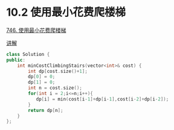 # 10.2 使用最小花费爬楼梯

[746. 使用最小花费爬楼梯](https://leetcode.cn/problems/min-cost-climbing-stairs/)

[讲解](https://programmercarl.com/0746.%E4%BD%BF%E7%94%A8%E6%9C%80%E5%B0%8F%E8%8A%B1%E8%B4%B9%E7%88%AC%E6%A5%BC%E6%A2%AF.html#%E6%80%9D%E8%B7%AF)

```cpp
class Solution {
public:
    int minCostClimbingStairs(vector<int>& cost) {
        int dp[cost.size()+1];
        dp[0] = 0;
        dp[1] = 0;
        int n = cost.size();
        for(int i = 2;i<=n;i++){
           dp[i] = min(cost[i-1]+dp[i-1],cost[i-2]+dp[i-2]);
        }
        return dp[n];
    }
};
```

